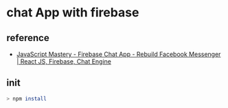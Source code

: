 # chat App with firebase

## reference

- [JavaScript Mastery - Firebase Chat App - Rebuild Facebook Messenger | React JS, Firebase, Chat Engine](https://www.youtube.com/watch?v=Bv9Js3QLOLY)

## init

```sh
> npm install
```
